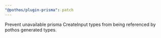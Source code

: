 ```yaml
---
"@pothos/plugin-prisma": patch
---
```


Prevent unavailable prisma CreateInput types from being referenced by pothos generated types.
